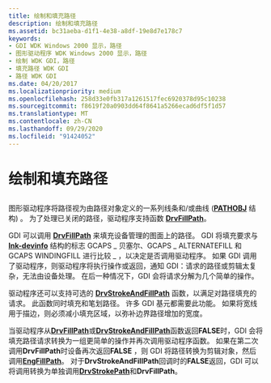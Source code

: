 ```yaml
---
title: 绘制和填充路径
description: 绘制和填充路径
ms.assetid: bc31aeba-d1f1-4e38-a8df-19e8d7e178c7
keywords:
- GDI WDK Windows 2000 显示，路径
- 图形驱动程序 WDK Windows 2000 显示，路径
- 绘制 WDK GDI，路径
- 填充路径 WDK GDI
- 路径 WDK GDI
ms.date: 04/20/2017
ms.localizationpriority: medium
ms.openlocfilehash: 258d33e0fb317a1261517fec6920378d95c10238
ms.sourcegitcommit: f8619f20a0903dd64f8641a5266ecad6df5f1d57
ms.translationtype: MT
ms.contentlocale: zh-CN
ms.lasthandoff: 09/29/2020
ms.locfileid: "91424052"
---
```

# <a name="drawing-and-filling-paths"></a>绘制和填充路径


## <span id="ddk_drawing_and_filling_paths_gg"></span><span id="DDK_DRAWING_AND_FILLING_PATHS_GG"></span>


图形驱动程序将路径视为由路径对象定义的一系列线条和/或曲线 ([**PATHOBJ**](/windows/win32/api/winddi/ns-winddi-pathobj) 结构) 。 为了处理已关闭的路径，驱动程序支持函数 [**DrvFillPath**](/windows/win32/api/winddi/nf-winddi-drvfillpath)。

GDI 可以调用 [**DrvFillPath**](/windows/win32/api/winddi/nf-winddi-drvfillpath) 来填充设备管理的图面上的路径。 GDI 将填充要求与 [**lnk-devinfo**](/windows/win32/api/winddi/ns-winddi-tagdevinfo) 结构的标志 GCAPS \_ 贝塞尔、GCAPS \_ ALTERNATEFILL 和 GCAPS WINDINGFILL 进行比较 \_ ，以决定是否调用驱动程序。 如果 GDI 调用了驱动程序，则驱动程序将执行操作或返回，通知 GDI：请求的路径或剪辑太复杂，无法由设备处理。 在后一种情况下，GDI 会将请求分解为几个简单的操作。

驱动程序还可以支持可选的 [**DrvStrokeAndFillPath**](/windows/win32/api/winddi/nf-winddi-drvstrokeandfillpath) 函数，以满足对路径填充的请求。 此函数同时填充和笔划路径。 许多 GDI 基元都需要此功能。 如果将宽线用于描边，则必须减小填充区域，以弥补边界路径增加的宽度。

当驱动程序从[**DrvFillPath**](/windows/win32/api/winddi/nf-winddi-drvfillpath)或[**DrvStrokeAndFillPath**](/windows/win32/api/winddi/nf-winddi-drvstrokeandfillpath)函数返回**FALSE**时，GDI 会将填充路径请求转换为一组更简单的操作并再次调用驱动程序函数。 如果在第二次调用**DrvFillPath**时设备再次返回**FALSE** ，则 GDI 将路径转换为剪辑对象，然后调用[**EngFillPath**](/windows/win32/api/winddi/nf-winddi-engfillpath)。 对于**DrvStrokeAndFillPath**回调时的**FALSE**返回，GDI 可以将调用转换为单独调用[**DrvStrokePath**](/windows/win32/api/winddi/nf-winddi-drvstrokepath)和**DrvFillPath**。

 

